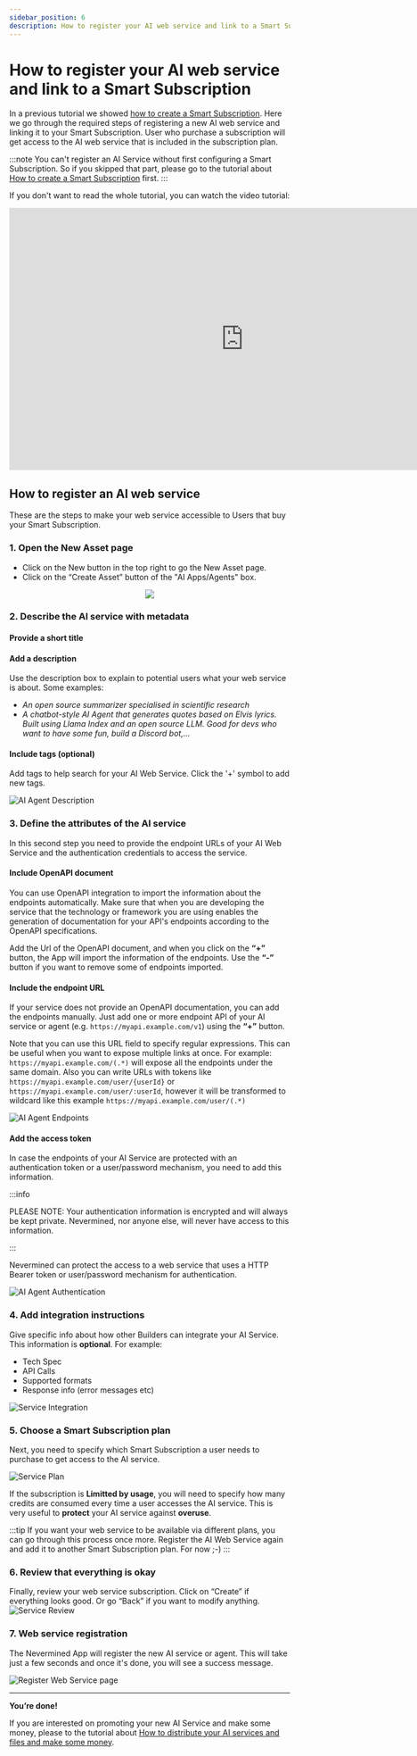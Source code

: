 ```yaml
---
sidebar_position: 6
description: How to register your AI web service and link to a Smart Subscription
---
```


# How to register your AI web service and link to a Smart Subscription

In a previous tutorial we showed [how to create a Smart Subscription](create-subscription). Here we go through the required steps of registering a new AI web service and linking it to your Smart Subscription. User who purchase a subscription will get access to the AI web service that is included in the subscription plan.

:::note
You can't register an AI Service without first configuring a Smart Subscription. So if you skipped that part, please go to the tutorial about [How to create a Smart Subscription](04-create-subscription.md) first.
:::

If you don't want to read the whole tutorial, you can watch the video tutorial:

<p align="center">
<iframe width="840" height="470" src="https://www.youtube.com/embed/65rVHScjoGU?si=UkrpJK7tjtoXGlWE" title="YouTube video player" frameborder="0" allow="accelerometer; autoplay; clipboard-write; encrypted-media; gyroscope; picture-in-picture; web-share" allowfullscreen></iframe>
</p>

## How to register an AI web service

These are the steps to make your web service accessible to Users that buy your Smart Subscription.

### 1. Open the New Asset page

- Click on the New button in the top right to go the New Asset page.
- Click on the “Create Asset” button of the "AI Apps/Agents" box.

<p align="center"><img src="/images/tutorials/builders/new-agent-tile.png"/></p>

### 2. Describe the AI service with metadata

#### Provide a short title

#### Add a description

Use the description box to explain to potential users what your web service is about. Some examples:

- _An open source summarizer specialised in scientific research_
- _A chatbot-style AI Agent that generates quotes based on Elvis lyrics. Built using Llama Index and an open source LLM. Good for devs who want to have some fun, build a Discord bot,..._

#### Include tags (optional)

Add tags to help search for your AI Web Service.
Click the '+' symbol to add new tags.

![AI Agent Description](/images/tutorials/05-01-Webservice-Describe.png)

### 3. Define the attributes of the AI service

In this second step you need to provide the endpoint URLs of your AI Web Service and the authentication credentials to access the service.

#### Include OpenAPI document

You can use OpenAPI integration to import the information about the endpoints automatically. Make sure that when you are developing the service that the technology or framework you are using enables the generation of documentation for your API's endpoints according to the OpenAPI specifications.

Add the Url of the OpenAPI document, and when you click on the  **“+”** button, the App will import the information of the endpoints. Use the  **“-”** button if you want to remove some of endpoints imported.

#### Include the endpoint URL

If your service does not provide an OpenAPI documentation, you can add the endpoints manually. Just add one or more endpoint API of your AI service or agent (e.g. `https://myapi.example.com/v1`) using the **“+”** button.

Note that you can use this URL field to specify regular expressions. This can be useful when you want to expose multiple links at once. For example: 
`https://myapi.example.com/(.*)` will expose all the endpoints under the same domain.
Also you can write URLs with tokens like `https://myapi.example.com/user/{userId}` or `https://myapi.example.com/user/:userId`, however it will be transformed to wildcard like this example `https://myapi.example.com/user/(.*)`

![AI Agent Endpoints](/images/tutorials/builders/ai-agent-endpoints.png)


#### Add the access token

In case the endpoints of your AI Service are protected with an authentication token or a user/password mechanism, you need to add this information.

:::info

PLEASE NOTE: Your authentication information is encrypted and will always be kept private. Nevermined, nor anyone else, will never have access to this information. 

:::

Nevermined can protect the access to a web service that uses a HTTP Bearer token or user/password mechanism for authentication.

![AI Agent Authentication](/images/tutorials/builders/ai-agent-authentication.png)


### 4. Add integration instructions

Give specific info about how other Builders can integrate your AI Service. This information is **optional**. For example:

- Tech Spec
- API Calls 
- Supported formats
- Response info (error messages etc)

![Service Integration](/images/tutorials/builders/ai-agent-additional-info.png)

### 5. Choose a Smart Subscription plan

Next, you need to specify which Smart Subscription a user needs to purchase to get access to the AI service.

![Service Plan](/images/tutorials/builders/ai-agent-subscription-credits.png)

If the subscription is **Limitted by usage**, you will need to specify how many credits are consumed every time a user accesses the AI service. This is very useful to **protect** your AI service against **overuse**.

:::tip
If you want your web service to be available via different plans, you can go through this process once more. 
Register the AI Web Service again and add it to another Smart Subscription plan. For now ;-)
:::

### 6. Review that everything is okay

Finally, review your web service subscription. Click on “Create” if everything looks good. Or go “Back” if you want to modify anything.
![Service Review](/images/tutorials/05-05-Webservice-Review.png)

### 7. Web service registration

The Nevermined App will register the new AI service or agent. This will take just a few seconds and once it's done, you will see a success message.

![Register Web Service page](/images/tutorials/10_New_Service_05.png)

---

**You’re done!**

If you are interested on promoting your new AI Service and make some money, please to the tutorial about [How to distribute your AI services and files and make some money](09-distribute.md).
